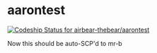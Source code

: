 aarontest
=========

[ ![Codeship Status for airbear-thebear/aarontest](https://www.codeship.io/projects/1c2feea0-2a09-0132-a72c-3a1c9f74327f/status)](https://www.codeship.io/projects/38139)

Now this should be auto-SCP'd to mr-b
